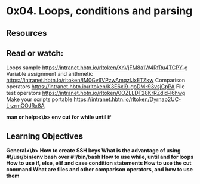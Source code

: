 # 0x04. Loops, conditions and parsing
## Resources

## Read or watch:

Loops sample
https://intranet.hbtn.io/rltoken/XnVjFM8a1W4RfRu4TCPY-g
Variable assignment and arithmetic
https://intranet.hbtn.io/rltoken/IM0Gv6VPzwAmqzlJxETZkw
Comparison operators
https://intranet.hbtn.io/rltoken/K3E6xI9-goDM-93vsjCpPA
File test operators
https://intranet.hbtn.io/rltoken/0OZLLDT28KrRZdid-l6hwg
Make your scripts portable
https://intranet.hbtn.io/rltoken/Dyrnap2UC-LrzrmCOJRx8A

<b>man or help:<\b>
env
cut
for
while
until
if

## Learning Objectives

<b>General<\b>
How to create SSH keys
What is the advantage of using #!/usr/bin/env bash over #!/bin/bash
How to use while, until and for loops
How to use if, else, elif and case condition statements
How to use the cut command
What are files and other comparison operators, and how to use them

